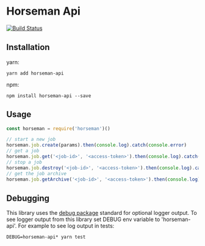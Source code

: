 # Horseman Api

[![Build Status](https://travis-ci.org/dylanjha/horseman-api.svg?branch=master)](https://travis-ci.org/dylanjha/horseman-api)

## Installation

yarn:

```
yarn add horseman-api
```

npm:

```
npm install horseman-api --save
```


## Usage

```javascript
const horseman = require('horseman')()

// start a new job
horseman.job.create(params).then(console.log).catch(console.error)
// get a job
horseman.job.get('<job-id>', '<access-token>').then(console.log).catch(console.error)
// stop a job
horseman.job.destroy('<job-id>', '<access-token>').then(console.log).catch(console.error)
// get the job archive
horseman.job.getArchive('<job-id>', '<access-token>').then(console.log).catch(console.error)
```
## Debugging

This library uses the [debug package](https://www.npmjs.com/package/debug) standard for optional logger output. To see logger output from this library set DEBUG env variable to 'horseman-api'. For example to see log output in tests:

```
DEBUG=horseman-api* yarn test
```

